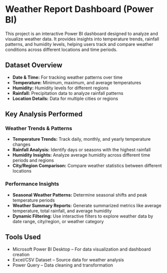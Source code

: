 <!DOCTYPE html>
<html lang="en">
<head>
  <meta charset="UTF-8">
  <meta name="viewport" content="width=device-width, initial-scale=1.0">
  <meta name="description" content=" Weather Report Dashboard using Power BI: temperature trends, rainfall patterns, humidity levels, and interactive visualizations.">

</head>
<body>
  <h1>Weather Report Dashboard (Power BI)</h1>

  <p>This project is an interactive Power BI dashboard designed to analyze and visualize weather data. It provides insights into temperature trends, rainfall patterns, and humidity levels, helping users track and compare weather conditions across different locations and time periods.</p>

  <h2>Dataset Overview</h2>
  <ul>
    <li><strong>Date & Time:</strong> For tracking weather patterns over time</li>
    <li><strong>Temperature:</strong> Minimum, maximum, and average temperatures</li>
    <li><strong>Humidity:</strong> Humidity levels for different regions</li>
    <li><strong>Rainfall:</strong> Precipitation data to analyze rainfall patterns</li>
    <li><strong>Location Details:</strong> Data for multiple cities or regions</li>
  </ul>

  <h2>Key Analysis Performed</h2>

  <h3>Weather Trends & Patterns</h3>
  <ul>
    <li><strong>Temperature Trends:</strong> Track daily, monthly, and yearly temperature changes</li>
    <li><strong>Rainfall Analysis:</strong> Identify days or seasons with the highest rainfall</li>
    <li><strong>Humidity Insights:</strong> Analyze average humidity across different time periods and regions</li>
    <li><strong>City/Region Comparison:</strong> Compare weather statistics between different locations</li>
  </ul>

  <h3>Performance Insights</h3>
  <ul>
    <li><strong>Seasonal Weather Patterns:</strong> Determine seasonal shifts and peak temperature periods</li>
    <li><strong>Weather Summary Reports:</strong> Generate summarized metrics like average temperature, total rainfall, and average humidity</li>
    <li><strong>Dynamic Filtering:</strong> Use interactive filters to explore weather data by date range, city/region, or weather category</li>
  </ul>

  <h2>Tools Used</h2>
  <ul>
    <li>Microsoft Power BI Desktop – For data visualization and dashboard creation</li>
    <li>Excel/CSV Dataset – Source data for weather analysis</li>
    <li>Power Query – Data cleaning and transformation</li>
  </ul>

</body>
</html>
